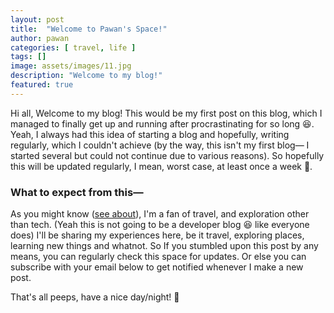 ```yaml
---
layout: post
title:  "Welcome to Pawan's Space!"
author: pawan
categories: [ travel, life ]
tags: []
image: assets/images/11.jpg
description: "Welcome to my blog!"
featured: true
---
```


Hi all, Welcome to my blog! This would be my first post on this blog, which I managed to finally get up and running after procrastinating for so long 😆. Yeah, I always had this idea of starting a blog and hopefully, writing regularly, which I couldn't achieve (by the way, this isn't my first blog— I started several but could not continue due to various reasons). So hopefully this will be updated regularly, I mean, worst case, at least once a week 🤞.

### What to expect from this—

As you might know ([see about](https://blog.itspawanlive.me/about)), I'm a fan of travel, and exploration other than tech. (Yeah this is not going to be a developer blog 😆 like everyone does) I'll be sharing my experiences here, be it travel, exploring places, learning new things and whatnot. So If you stumbled upon this post by any means, you can regularly check this space for updates. Or else you can subscribe with your email below to get notified whenever I make a new post.

That's all peeps, have a nice day/night! 🎉
